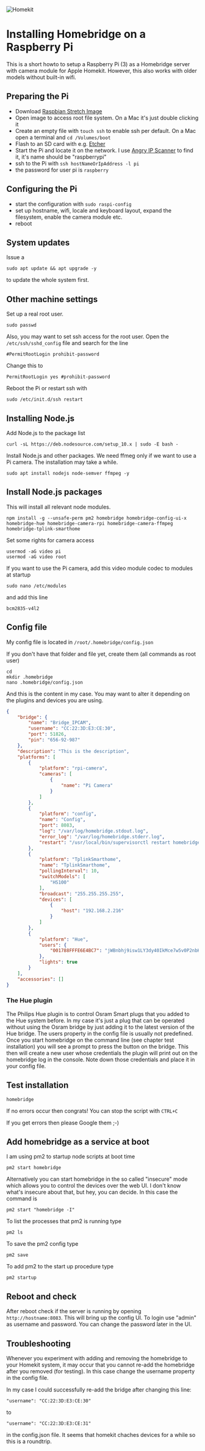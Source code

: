 ![Homekit](homekit.png)

# Installing Homebridge on a Raspberry Pi

This is a short howto to setup a Raspberry Pi (3) as a Homebridge server with camera module for Apple Homekit. However, this also works with older models without built-in wifi.

## Preparing the Pi

- Download [Raspbian Stretch Image](https://downloads.raspberrypi.org/raspbian_lite_latest)
- Open image to access root file system. On a Mac it's just double clicking it
- Create an empty file with ```touch ssh``` to enable ssh per default. On a Mac open a terminal and ```cd /Volumes/boot```
- Flash to an SD card with e.g. [Etcher](https://etcher.io/)
- Start the Pi and locate it on the network. I use [Angry IP Scanner](https://angryip.org/) to find it, it's name should be "raspberrypi"
- ssh to the Pi with ```ssh hostNameOrIpAddress -l pi```
- the password for user pi is ```raspberry```

## Configuring the Pi

- start the configuration with ```sudo raspi-config```
- set up hostname, wifi, locale and keyboard layout, expand the filesystem, enable the camera module etc.
- reboot

## System updates

Issue a

```plaintext
sudo apt update && apt upgrade -y
```

to update the whole system first.

## Other machine settings

Set up a real root user.

```plaintext
sudo passwd
```

Also, you may want to set ssh access for the root user. Open the ```/etc/ssh/sshd_config``` file and search for the line

```plaintext
#PermitRootLogin prohibit-password
```

Change this to

```plaintext
PermitRootLogin yes #prohibit-password
```

Reboot the Pi or restart ssh with

```plaintext
sudo /etc/init.d/ssh restart
```

## Installing Node.js

Add Node.js to the package list

```plaintext
curl -sL https://deb.nodesource.com/setup_10.x | sudo -E bash -
```

Install Node.js and other packages. We need ffmeg only if we want to use a Pi camera. The installation may take a while.

```plaintext
sudo apt install nodejs node-semver ffmpeg -y
```

## Install Node.js packages

This will install all relevant node modules.

```plaintext
npm install -g --unsafe-perm pm2 homebridge homebridge-config-ui-x homebridge-hue homebridge-camera-rpi homebridge-camera-ffmpeg homebridge-tplink-smarthome
```

Set some rights for camera access

```plaintext
usermod -aG video pi
usermod -aG video root
```

If you want to use the Pi camera, add this video module codec to modules at startup

```plaintext
sudo nano /etc/modules
```

and add this line

```plaintext
bcm2835-v4l2
```

## Config file

My config file is located in ```/root/.homebridge/config.json```

If you don't have that folder and file yet, create them (all commands as root user)

```plaintext
cd
mkdir .homebridge
nano .homebridge/config.json
```

And this is the content in my case. You may want to alter it depending on the plugins and devices you are using.

```json
{
    "bridge": {
        "name": "Bridge_IPCAM",
        "username": "CC:22:3D:E3:CE:30",
        "port": 51826,
        "pin": "656-92-987"
    },
    "description": "This is the description",
    "platforms": [
        {
            "platform": "rpi-camera",
            "cameras": [
                {
                    "name": "Pi Camera"
                }
            ]
        },
        {
            "platform": "config",
            "name": "Config",
            "port": 8083,
            "log": "/var/log/homebridge.stdout.log",
            "error_log": "/var/log/homebridge.stderr.log",
            "restart": "/usr/local/bin/supervisorctl restart homebridge"
        },
        {
            "platform": "TplinkSmarthome",
            "name": "TplinkSmarthome",
            "pollingInterval": 10,
            "switchModels": [
                "HS100"
            ],
            "broadcast": "255.255.255.255",
            "devices": [
                {
                    "host": "192.168.2.216"
                }
            ]
        },
        {
            "platform": "Hue",
            "users": {
                "001788FFFE6E4BC7": "jWBnbhj9isw1LY3dy40IkMce7w5v0P2nbKD3OrXN"
            },
            "lights": true
        }
    ],
    "accessories": []
}
```

### The Hue plugin

The Philips Hue plugin is to control Osram Smart plugs that you added to the Hue system before. In my case it's just a plug that can be operated without using the Osram bridge by just adding it to the latest version of the Hue bridge. The users property in the config file is usually not predefined. Once you start homebridge on the command line (see chapter test installation) you will see a prompt to press the button on the bridge. This then will create a new user whose credentials the plugin will print out on the homebridge log in the console. Note down those credentials and place it in your config file.

## Test installation

```plaintext
homebridge
```

If no errors occur then congrats! You can stop the script with ```CTRL+C```

If you get errors then please Google them ;-)

## Add homebridge as a service at boot

I am using pm2 to startup node scripts at boot time

```plaintext
pm2 start homebridge
```

Alternatively you can start homebridge in the so called "insecure" mode which allows you to control the devices over the web UI. I don't know what's insecure about that, but hey, you can decide. In this case the command is

```plaintext
pm2 start "homebridge -I"
```

To list the processes that pm2 is running type

```plaintext
pm2 ls
```

To save the pm2 config type

```plaintext
pm2 save
```

To add pm2 to the start up procedure type

```plaintext
pm2 startup
```

## Reboot and check

After reboot check if the server is running by opening ```http://hostname:8083```. This will bring up the config UI. To login use "admin" as username and password. You can change the password later in the UI.

## Troubleshooting

Whenever you experiment with adding and removing the homebridge to your Homekit system, it may occur that you cannot re-add the homebridge after you removed (for testing). In this case change the username property in the config file.

In my case I could successfully re-add the bridge after changing this line:

```plaintext
"username": "CC:22:3D:E3:CE:30"
```

to

```plaintext
"username": "CC:22:3D:E3:CE:31"
```

in the config.json file. It seems that homekit chaches devices for a while so this is a roundtrip.
